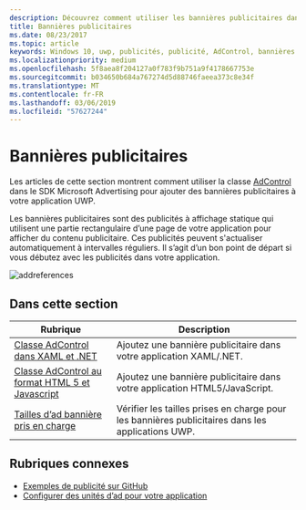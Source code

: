 ```yaml
---
description: Découvrez comment utiliser les bannières publicitaires dans votre application UWP.
title: Bannières publicitaires
ms.date: 08/23/2017
ms.topic: article
keywords: Windows 10, uwp, publicités, publicité, AdControl, bannières publicitaires
ms.localizationpriority: medium
ms.openlocfilehash: 5f8aea8f204127a0f783f9b751a9f4178667753e
ms.sourcegitcommit: b034650b684a767274d5d88746faeea373c8e34f
ms.translationtype: MT
ms.contentlocale: fr-FR
ms.lasthandoff: 03/06/2019
ms.locfileid: "57627244"
---
```

# <a name="banner-ads"></a>Bannières publicitaires

Les articles de cette section montrent comment utiliser la classe [AdControl](https://docs.microsoft.com/uwp/api/microsoft.advertising.winrt.ui.adcontrol) dans le SDK Microsoft Advertising pour ajouter des bannières publicitaires à votre application UWP.

Les bannières publicitaires sont des publicités à affichage statique qui utilisent une partie rectangulaire d’une page de votre application pour afficher du contenu publicitaire. Ces publicités peuvent s'actualiser automatiquement à intervalles réguliers. Il s’agit d’un bon point de départ si vous débutez avec les publicités dans votre application.

![addreferences](images/banner-ad.png)

## <a name="in-this-section"></a>Dans cette section

|  Rubrique    | Description |               
|----------|-------|
| [Classe AdControl dans XAML et .NET](adcontrol-in-xaml-and--net.md)     | Ajoutez une bannière publicitaire dans votre application XAML/.NET.        |
| [Classe AdControl au format HTML 5 et Javascript](adcontrol-in-html-5-and-javascript.md)     | Ajoutez une bannière publicitaire dans votre application HTML5/JavaScript.        |
| [Tailles d’ad bannière pris en charge](supported-ad-sizes-for-banner-ads.md)    |  Vérifier les tailles prises en charge pour les bannières publicitaires dans les applications UWP.        |


## <a name="related-topics"></a>Rubriques connexes

* [Exemples de publicité sur GitHub](https://aka.ms/githubads)
* [Configurer des unités d’ad pour votre application](set-up-ad-units-in-your-app.md)
